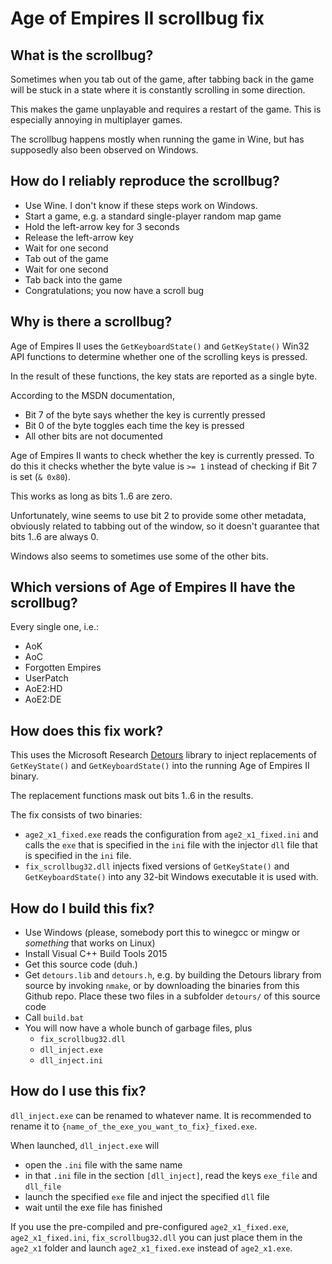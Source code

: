 # Age of Empires II scrollbug fix

## What is the scrollbug?

Sometimes when you tab out of the game, after tabbing back in the game will be stuck in a state where it is constantly scrolling in some direction.

This makes the game unplayable and requires a restart of the game. This is especially annoying in multiplayer games.

The scrollbug happens mostly when running the game in Wine, but has supposedly also been observed on Windows.

## How do I reliably reproduce the scrollbug?

- Use Wine. I don't know if these steps work on Windows.
- Start a game, e.g. a standard single-player random map game
- Hold the left-arrow key for 3 seconds
- Release the left-arrow key
- Wait for one second
- Tab out of the game
- Wait for one second
- Tab back into the game
- Congratulations; you now have a scroll bug

## Why is there a scrollbug?

Age of Empires II uses the `GetKeyboardState()` and `GetKeyState()` Win32 API functions to determine whether one of the scrolling keys is pressed.

In the result of these functions, the key stats are reported as a single byte.

According to the MSDN documentation,

- Bit 7 of the byte says whether the key is currently pressed
- Bit 0 of the byte toggles each time the key is pressed
- All other bits are not documented

Age of Empires II wants to check whether the key is currently pressed. To do this it checks whether the byte value is `>= 1` instead of checking if Bit 7 is set (`& 0x80`).

This works as long as bits 1..6 are zero.

Unfortunately, wine seems to use bit 2 to provide some other metadata, obviously related to tabbing out of the window, so it doesn't guarantee that bits 1..6 are always 0.

Windows also seems to sometimes use some of the other bits.

## Which versions of Age of Empires II have the scrollbug?

Every single one, i.e.:

- AoK
- AoC
- Forgotten Empires
- UserPatch
- AoE2:HD
- AoE2:DE

## How does this fix work?

This uses the Microsoft Research [Detours](https://github.com/microsoft/Detours) library to inject replacements of `GetKeyState()` and `GetKeyboardState()` into the running Age of Empires II binary.

The replacement functions mask out bits 1..6 in the results.

The fix consists of two binaries:

- `age2_x1_fixed.exe` reads the configuration from `age2_x1_fixed.ini` and calls the `exe` that is specified in the `ini` file with the injector `dll` file that is specified in the `ini` file.
- `fix_scrollbug32.dll` injects fixed versions of `GetKeyState()` and `GetKeyboardState()` into any 32-bit Windows executable it is used with.

## How do I build this fix?

- Use Windows (please, somebody port this to winegcc or mingw or _something_ that works on Linux)
- Install Visual C++ Build Tools 2015
- Get this source code (duh.)
- Get `detours.lib` and `detours.h`, e.g. by building the Detours library from source by invoking `nmake`, or by downloading the binaries from this Github repo. Place these two files in a subfolder `detours/` of this source code
- Call `build.bat`
- You will now have a whole bunch of garbage files, plus
  - `fix_scrollbug32.dll`
  - `dll_inject.exe`
  - `dll_inject.ini`

## How do I use this fix?

`dll_inject.exe` can be renamed to whatever name. It is recommended to rename it to `{name_of_the_exe_you_want_to_fix}_fixed.exe`.

When launched, `dll_inject.exe` will

- open the `.ini` file with the same name
- in that `.ini` file in the section `[dll_inject]`, read the keys `exe_file` and `dll_file`
- launch the specified `exe` file and inject the specified `dll` file
- wait until the exe file has finished

If you use the pre-compiled and pre-configured `age2_x1_fixed.exe`, `age2_x1_fixed.ini`, `fix_scrollbug32.dll` you can just place them in the `age2_x1` folder and launch `age2_x1_fixed.exe` instead of `age2_x1.exe`.
